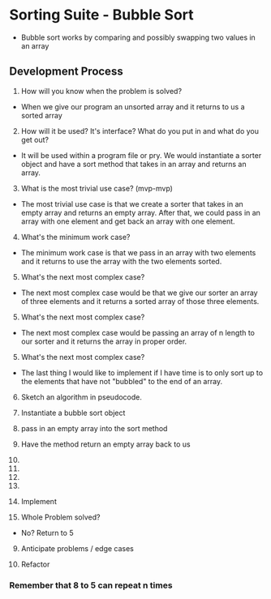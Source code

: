 # Sorting Suite - Bubble Sort

* Bubble sort works by comparing and possibly swapping two values in an array

## Development Process

1. How will you know when the problem is solved?
* When we give our program an unsorted array and it returns to us a sorted array

2. How will it be used? It's interface? What do you put in and what do you get
out?
* It will be used within a program file or pry. We would instantiate a sorter
object and have a sort method that takes in an array and returns an array.

3. What is the most trivial use case? (mvp-mvp)
* The most trivial use case is that we create a sorter that takes in an empty
array and returns an empty array. After that, we could pass in an array with one
element and get back an array with one element.

4. What's the minimum work case?
* The minimum work case is that we pass in an array with two elements and it
returns to use the array with the two elements sorted.

5. What's the next most complex case?
* The next most complex case would be that we give our sorter an array of three
elements and it returns a sorted array of those three elements.

5. What's the next most complex case?
* The next most complex case would be passing an array of n length to our sorter
and it returns the array in proper order.

5. What's the next most complex case?
* The last thing I would like to implement if I have time is to only sort up to
the elements that have not "bubbled" to the end of an array.


6. Sketch an algorithm in pseudocode.
  1. Instantiate a bubble sort object
  2. pass in an empty array into the sort method
  3. Have the method return an empty array back to us
  4.
  5.
  6.
  7.

7. Implement

8. Whole Problem solved?
  * No? Return to 5

9. Anticipate problems / edge cases

10. Refactor

### Remember that 8 to 5 can repeat n times
